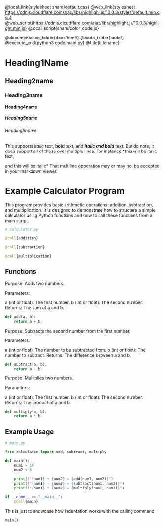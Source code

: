 @local_link{stylesheet share/default.css} <!-- If you want to attach your own CSS documents / -->
@web_link{stylesheet https://cdnjs.cloudflare.com/ajax/libs/highlight.js/10.0.3/styles/default.min.css} <!-- Incase you want colorcoded code/file blocks -->
@web_script{https://cdnjs.cloudflare.com/ajax/libs/highlight.js/10.0.3/highlight.min.js} <!-- to help with color coding fileblocks / -->
@local_script{share/color_code.js} <!-- to help with color coding fileblocks / -->

<!-- With scripts and links the order does matter. -->

@documentation_folder{docs/html/} <!-- Note, folders must end with a /  -->
@code_folder{code/} <!-- Note, folders must end with a / -->
@execute_end{python3 code/main.py}
@title{titlename}

# Heading1Name

## Heading2name

### Heading3name

#### Heading4name

##### Heading5name

###### Heading6name

This supports _italic_ text, **bold** text, and **_italic and bold_** text.
But do note, it does support all of these over multiple lines.
For instance \*this will be italic text,

and this will be italic\* That multiline opperation may or may not be accepted in your markdown viewer.

# Example Calculator Program

<!-- This is a comment, you wont see this on the HTML  -->

This program provides basic arithmetic operations: addition, subtraction, and multiplication. It is designed to demonstrate how to structure a simple calculator using Python functions and how to call these functions from a main script.

```python calculator.py
# calculator.py

@call{addition}

@call{subtraction}

@call{multiplication}
```

## Functions

Purpose: Adds two numbers.

Parameters:

a (int or float): The first number.
b (int or float): The second number.
Returns: The sum of a and b.

```python addition
def add(a, b):
    return a + b
```

Purpose: Subtracts the second number from the first number.

Parameters:

a (int or float): The number to be subtracted from.
b (int or float): The number to subtract.
Returns: The difference between a and b.

```python subtraction
def subtract(a, b):
    return a - b
```

Purpose: Multiplies two numbers.

Parameters:

a (int or float): The first number.
b (int or float): The second number.
Returns: The product of a and b.

```python multiplication
def multiply(a, b):
    return a * b
```

## Example Usage

```python main.py
# main.py

from calculator import add, subtract, multiply

def main():
    num1 = 10
    num2 = 5

    print(f"{num1} + {num2} = {add(num1, num2)}")
    print(f"{num1} - {num2} = {subtract(num1, num2)}")
    print(f"{num1} * {num2} = {multiply(num1, num2)}")

if __name__ == "__main__":
    @call{main}
```

This is just to showcase how indentation works with the calling command

```python main
main()
```
